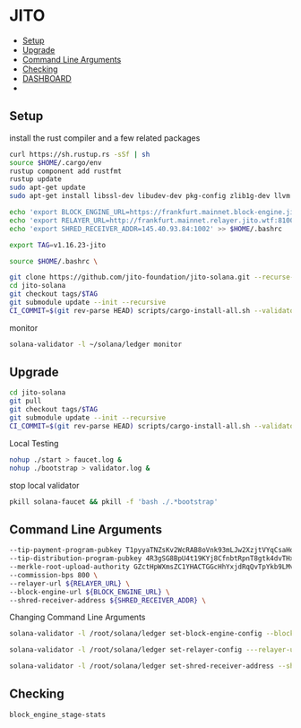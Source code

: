 # JITO 

* [Setup](#setup)
* [Upgrade](#upgrade)
* [Command Line Arguments](#command-line-arguments)
* [Checking](#checking)
* [DASHBOARD](https://jito.retool.com/embedded/public/3557dd68-f772-4f4f-8a7b-f479941dba02)
* 

## Setup

install the rust compiler and a few related packages
```bash
curl https://sh.rustup.rs -sSf | sh
source $HOME/.cargo/env
rustup component add rustfmt
rustup update
sudo apt-get update
sudo apt-get install libssl-dev libudev-dev pkg-config zlib1g-dev llvm clang cmake make libprotobuf-dev protobuf-compiler
```
```bash
echo 'export BLOCK_ENGINE_URL=https://frankfurt.mainnet.block-engine.jito.wtf' >> $HOME/.bashrc
echo 'export RELAYER_URL=http://frankfurt.mainnet.relayer.jito.wtf:8100' >> $HOME/.bashrc
echo 'export SHRED_RECEIVER_ADDR=145.40.93.84:1002' >> $HOME/.bashrc
```
```bash
export TAG=v1.16.23-jito
```
```bash
source $HOME/.bashrc \
```
```bash
git clone https://github.com/jito-foundation/jito-solana.git --recurse-submodules
cd jito-solana
git checkout tags/$TAG
git submodule update --init --recursive
CI_COMMIT=$(git rev-parse HEAD) scripts/cargo-install-all.sh --validator-only ~/.local/share/solana/install/releases/"$TAG"
```
monitor
```bash
solana-validator -l ~/solana/ledger monitor
```

## Upgrade
```bash
cd jito-solana
git pull
git checkout tags/$TAG
git submodule update --init --recursive
CI_COMMIT=$(git rev-parse HEAD) scripts/cargo-install-all.sh --validator-only ~/.local/share/solana/install/releases/"$TAG"
```
Local Testing
```bash
nohup ./start > faucet.log &
nohup ./bootstrap > validator.log &
```
stop local validator
```bash
pkill solana-faucet && pkill -f 'bash ./.*bootstrap'
```

## Command Line Arguments
```bash
--tip-payment-program-pubkey T1pyyaTNZsKv2WcRAB8oVnk93mLJw2XzjtVYqCsaHqt \
--tip-distribution-program-pubkey 4R3gSG8BpU4t19KYj8CfnbtRpnT8gtk4dvTHxVRwc2r7 \
--merkle-root-upload-authority GZctHpWXmsZC1YHACTGGcHhYxjdRqQvTpYkb9LMvxDib \
--commission-bps 800 \
--relayer-url ${RELAYER_URL} \
--block-engine-url ${BLOCK_ENGINE_URL} \
--shred-receiver-address ${SHRED_RECEIVER_ADDR} \
```

Changing Command Line Arguments
```bash
solana-validator -l /root/solana/ledger set-block-engine-config --block-engine-url https://nyc.testnet.block-engine.jito.wtf
```
```bash
solana-validator -l /root/solana/ledger set-relayer-config ---relayer-url http://amsterdam.mainnet.relayer.jito.wtf:8100
```
```bash
solana-validator -l /root/solana/ledger set-shred-receiver-address --shred-receiver-address 74.118.140.240:1002
```

## Checking

```bash
block_engine_stage-stats
```
